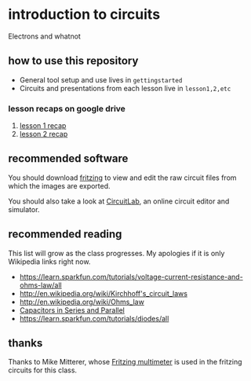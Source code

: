 # introduction to circuits
Electrons and whatnot

## how to use this repository

* General tool setup and use lives in `gettingstarted`
* Circuits and presentations from each lesson live in `lesson1,2,etc`

### lesson recaps on google drive
1. [lesson 1 recap](https://docs.google.com/presentation/d/15GSJ7vIjcBHzid15Rd07gUInJye-16uV2sa6j8g2wJ4/edit?usp=sharing)
2. [lesson 2 recap](https://docs.google.com/presentation/d/1Ate2u_c8EQQxeNAypdq-suxV5XIjno04xnrJX5S_RK0/edit?usp=sharing)

## recommended software

You should download [fritzing](http://fritzing.org/home/) to view and edit the raw circuit files from which the images are exported.

You should also take a look at [CircuitLab](https://www.circuitlab.com/), an online circuit editor and simulator.

## recommended reading
This list will grow as the class progresses. My apologies if it is only Wikipedia links right now.

* https://learn.sparkfun.com/tutorials/voltage-current-resistance-and-ohms-law/all
* http://en.wikipedia.org/wiki/Kirchhoff's_circuit_laws
* http://en.wikipedia.org/wiki/Ohms_law
* [Capacitors in Series and Parallel](http://farside.ph.utexas.edu/teaching/302l/lectures/node46.html)
* https://learn.sparkfun.com/tutorials/diodes/all

## thanks
Thanks to Mike Mitterer, whose [Fritzing multimeter](https://github.com/MikeMitterer/fritzing-multimeter) is used in the fritzing circuits for this class.
